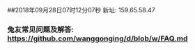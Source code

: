 ##2018年09月28日07时12分07秒 新址: 159.65.58.47
### 兔友常见问题及解答: https://github.com/wanggonging/d/blob/w/FAQ.md

